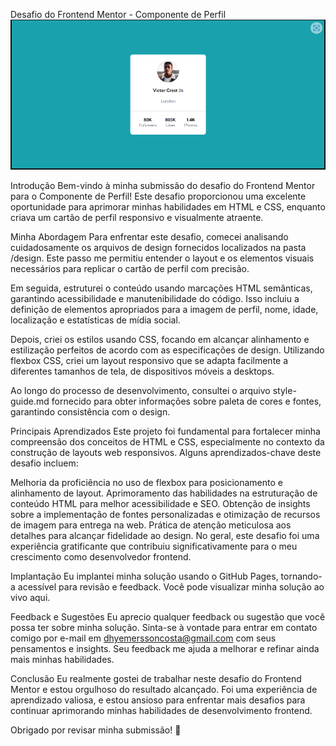 
Desafio do Frontend Mentor - Componente de Perfil
![Visualização do design para o desafio de codificação do componente do cartão de perfil](./design/Untitled%20(3).png)

Introdução
Bem-vindo à minha submissão do desafio do Frontend Mentor para o Componente de Perfil! Este desafio proporcionou uma excelente oportunidade para aprimorar minhas habilidades em HTML e CSS, enquanto criava um cartão de perfil responsivo e visualmente atraente.

Minha Abordagem
Para enfrentar este desafio, comecei analisando cuidadosamente os arquivos de design fornecidos localizados na pasta /design. Este passo me permitiu entender o layout e os elementos visuais necessários para replicar o cartão de perfil com precisão.

Em seguida, estruturei o conteúdo usando marcações HTML semânticas, garantindo acessibilidade e manutenibilidade do código. Isso incluiu a definição de elementos apropriados para a imagem de perfil, nome, idade, localização e estatísticas de mídia social.

Depois, criei os estilos usando CSS, focando em alcançar alinhamento e estilização perfeitos de acordo com as especificações de design. Utilizando flexbox CSS, criei um layout responsivo que se adapta facilmente a diferentes tamanhos de tela, de dispositivos móveis a desktops.

Ao longo do processo de desenvolvimento, consultei o arquivo style-guide.md fornecido para obter informações sobre paleta de cores e fontes, garantindo consistência com o design.

Principais Aprendizados
Este projeto foi fundamental para fortalecer minha compreensão dos conceitos de HTML e CSS, especialmente no contexto da construção de layouts web responsivos. Alguns aprendizados-chave deste desafio incluem:

Melhoria da proficiência no uso de flexbox para posicionamento e alinhamento de layout.
Aprimoramento das habilidades na estruturação de conteúdo HTML para melhor acessibilidade e SEO.
Obtenção de insights sobre a implementação de fontes personalizadas e otimização de recursos de imagem para entrega na web.
Prática de atenção meticulosa aos detalhes para alcançar fidelidade ao design.
No geral, este desafio foi uma experiência gratificante que contribuiu significativamente para o meu crescimento como desenvolvedor frontend.

Implantação
Eu implantei minha solução usando o GitHub Pages, tornando-a acessível para revisão e feedback. Você pode visualizar minha solução ao vivo aqui.

Feedback e Sugestões
Eu aprecio qualquer feedback ou sugestão que você possa ter sobre minha solução. Sinta-se à vontade para entrar em contato comigo por e-mail em dhyemerssoncosta@gmail.com com seus pensamentos e insights. Seu feedback me ajuda a melhorar e refinar ainda mais minhas habilidades.

Conclusão
Eu realmente gostei de trabalhar neste desafio do Frontend Mentor e estou orgulhoso do resultado alcançado. Foi uma experiência de aprendizado valiosa, e estou ansioso para enfrentar mais desafios para continuar aprimorando minhas habilidades de desenvolvimento frontend.

Obrigado por revisar minha submissão! 🚀
